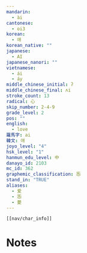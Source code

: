 ```yaml
---
mandarin:
  - ài
cantonese:
  - oi3
korean:
  - 애
korean_native: ""
japanese:
  - AI
japanese_nanori: ""
vietnamese:
  - ái
  - áy
middle_chinese_initial: ʔ
middle_chinese_final: ʌi
stroke_count: 13
radical: 心
skip_number: 2-4-9
grade_level: 2
pos: ""
english:
  - love
羅馬字: ai
韓文: 애
joyo_level: "4"
hsk_level: "1"
hanmun_edu_level: 中
danayo_id: 2103
mc_id: 362
graphemic_classification: 㤅
stand_in: "TRUE"
aliases:
  - 爱
  - 㤅
  - 薆
---
```

```meta-bind-embed
[[nav/char_info]]
```

# Notes
